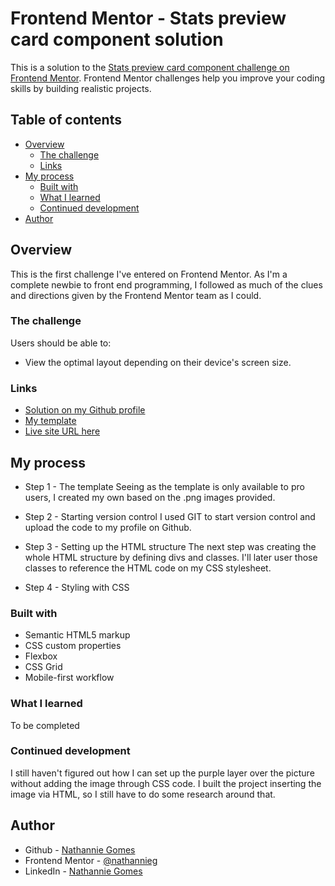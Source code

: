 # Frontend Mentor - Stats preview card component solution

This is a solution to the [Stats preview card component challenge on Frontend Mentor](https://www.frontendmentor.io/challenges/stats-preview-card-component-8JqbgoU62). Frontend Mentor challenges help you improve your coding skills by building realistic projects.

## Table of contents

- [Overview](#overview)
  - [The challenge](#the-challenge)
  - [Links](#links)
- [My process](#my-process)
  - [Built with](#built-with)
  - [What I learned](#what-i-learned)
  - [Continued development](#continued-development)
- [Author](#author)

## Overview

This is the first challenge I've entered on Frontend Mentor. As I'm a complete newbie to front end programming, I followed as much of the clues and directions given by the Frontend Mentor team as I could.

### The challenge

Users should be able to:

- View the optimal layout depending on their device's screen size.

### Links

- [Solution on my Github profile](https://github.com/nathannieg/frontendmentor-stats-preview)
- [My template](https://www.figma.com/file/41wkc3AsBLAuXertRP7beu/stats-preview-card-component?node-id=0%3A1)
- [Live site URL here](https://nathannieg.github.io/frontendmentor-stats-preview/)

## My process

- Step 1 - The template
  Seeing as the template is only available to pro users, I created my own based on the .png images provided.

- Step 2 - Starting version control
  I used GIT to start version control and upload the code to my profile on Github.

- Step 3 - Setting up the HTML structure
  The next step was creating the whole HTML structure by defining divs and classes. I'll later user those classes to reference the HTML code on my CSS stylesheet.

- Step 4 - Styling with CSS

### Built with

- Semantic HTML5 markup
- CSS custom properties
- Flexbox
- CSS Grid
- Mobile-first workflow

### What I learned

To be completed

### Continued development

I still haven't figured out how I can set up the purple layer over the picture without adding the image through CSS code. I built the project inserting the image via HTML, so I still have to do some research around that.

## Author

- Github - [Nathannie Gomes](https://github.com/nathannieg)
- Frontend Mentor - [@nathannieg](https://www.frontendmentor.io/profile/nathannieg)
- LinkedIn - [Nathannie Gomes](https://www.linkedin.com/in/nathanniegomes/)
